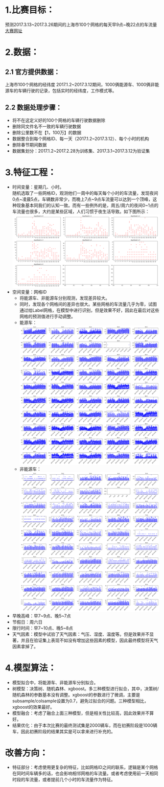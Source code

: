 # 1.比赛目标：
  预测2017.3.13~2017.3.26期间的上海市100个网格的每天早9点~晚22点的车流量  
  [大赛网址](http://www.datadreams.org/#/raceDetail/raceSummary?raceid=120)
  
# 2.数据：
  ## 2.1 官方提供数据：
   上海市100个网格的经纬度
   2017.1.2~2017.3.12期间，1000俩能源车、1000俩非能源车的车辆行驶的记录，包括实时的经纬度，工作模式等。
    
  ## 2.2 数据处理步骤：
   + 将不在这定义好的100个网格的车辆行驶数据删除
   + 删除同文件名不一致的车辆行驶数据
   + 删除公里数不在【1，100万】的数据
   + 数据整合到每个网格ID、每一天（2017.1.2~2017.3.12）、每个小时的机构
   + 删除春节期间数据
   + 数据集划分：2017.1.2~2017.2.28为训练集、2017.3.1~2017.3.12为验证集
    
# 3.特征工程：
  + 时间变量：星期几、小时。  
  随机选取了一些网格ID，观测他们一周中的每天每个小时的车流量，发现夜间0点~凌晨5点，车辆数非常少，而晚上7点~9点车流量可以达到一个顶峰，这种现象基本同我们的认知一致。而有一些例外的是，周五/周六的夜间0~1点的车流量也很多，大约是某些区域，人们习惯于夜生活导致。如下图所示：  
  ![](https://github.com/superdy666/Competitions/blob/master/BOT_traffic_volume/hour.png)
  + 空间变量：网格ID
    + 将能源车、非能源车分别观测，发现差异较大。
    + 同时，发现各个网格间的差异也很大。某些网格的车流量几乎为零，试图通过给Label网格，在模型中进行识别，但是效果不好，因此在最后对这些网格的预测值进行手动调整。
    + 能源车：![](https://github.com/superdy666/Competitions/blob/master/BOT_traffic_volume/eCar.png)
    + 非能源车：![](https://github.com/superdy666/Competitions/blob/master/BOT_traffic_volume/rCar.png)
  + 早晚高峰：早7~9点、晚5~7点
  + 节假日：周六日
  + 限行时间：早7~10点、晚5~8点
  + 天气因素：模型中试验了天气因素：气压、湿度、温度等。但是效果并不显著，并且在验证集上表现不如没有增加这些因素的模型，因此最终模型将天气因素拿掉了。
  
# 4.模型算法：
  + 模型拟合中，将能源车、非能源车分别拟合。
  + 树模型：决策树、随机森林、xgboost。多三种模型进行拟合，其中，决策树/随机森林的参数基本没有调整。xgboost的参数进行了微调，主要是subsample/colsample设置为0.7，避免过拟合的问题。三种模型相比，xgboost的效果最好。
  + 模型融合：考虑了融合上面三种模型，但是相关性比较高，因此效果并不算好。
  + 结果优化：由于本次比赛的最终测试集是2000辆车，而在初赛阶段是1000辆车，因此初赛阶段的结果其实是可以拿来进行补充的。
   
# 改善方向：
  + 特征部分：考虑使用更复杂的特征，比如网格ID之间的联系，逻辑是某个网格在同时间车辆多的话，也会影响相邻网格的车流量。或者考虑使用前一天相同时段的车流量，或者提前几个小时的车流量作为特征。


